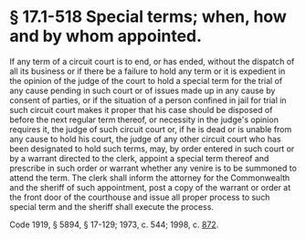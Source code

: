 # § 17.1-518 Special terms; when, how and by whom appointed.

<p>If any term of a circuit court is to end, or has ended, without the dispatch of all its business or if there be a failure to hold any term or it is expedient in the opinion of the judge of the court to hold a special term for the trial of any cause pending in such court or of issues made up in any cause by consent of parties, or if the situation of a person confined in jail for trial in such circuit court makes it proper that his case should be disposed of before the next regular term thereof, or necessity in the judge's opinion requires it, the judge of such circuit court or, if he is dead or is unable from any cause to hold his court, the judge of any other circuit court who has been designated to hold such terms, may, by order entered in such court or by a warrant directed to the clerk, appoint a special term thereof and prescribe in such order or warrant whether any venire is to be summoned to attend the term. The clerk shall inform the attorney for the Commonwealth and the sheriff of such appointment, post a copy of the warrant or order at the front door of the courthouse and issue all proper process to such special term and the sheriff shall execute the process.</p><p>Code 1919, § 5894, § 17-129; 1973, c. 544; 1998, c. <a href='http://lis.virginia.gov/cgi-bin/legp604.exe?981+ful+CHAP0872'>872</a>.</p>